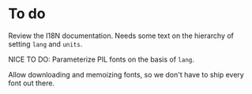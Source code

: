 # To do

Review the I18N documentation. Needs some text on the hierarchy of setting `lang`
and `units`. 

NICE TO DO:
Parameterize PIL fonts on the basis of `lang`.

Allow downloading and memoizing fonts, so we don't have to ship every font out there.
